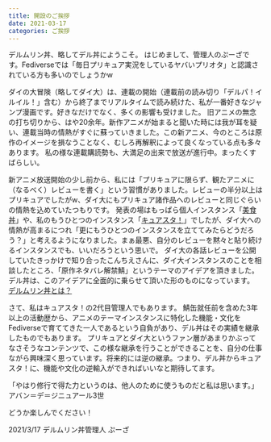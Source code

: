 ```yaml
---
title: 開設のご挨拶
date: 2021-03-17
categories: ご挨拶
---
```


デルムリン丼、略してデル丼にようこそ。
はじめまして、管理人のぷーざです。Fediverseでは「毎日プリキュア実況をしているヤバいプリオタ」と認識されている方も多いのでしょうかw

ダイの大冒険（略してダイ大）は、連載の開始（連載前の読み切り「デルパ！イルイル！」含む）から終了までリアルタイムで読み続けた、私が一番好きなジャンプ漫画です。好きなだけでなく、多くの影響も受けました。
旧アニメの無念の打ち切りから、はや20余年。新作アニメが始まると聞いた時には我が耳を疑い、連載当時の情熱がすぐに蘇っていきました。この新アニメ、今のところは原作のイメージを損なうことなく、むしろ再解釈によって良くなっている点も多々あります。
私の様な連載購読勢も、大満足の出来で放送が進行中。まったくすばらしい。

新アニメ放送開始の少し前から、私には「プリキュアに限らず、観たアニメに（なるべく）レビューを書く」という習慣がありました。レビューの半分以上はプリキュアでしたがw、ダイ大にもプリキュア諸作品へのレビューと同じぐらいの情熱を込めていたつもりです。
発表の場はもっぱら個人インスタンス「[美食丼](https://mstdn.b-shock.org/)」や、私のもうひとつのインスタンス「[キュアスタ！](https://precure.ml)」でしたが、ダイ大への情熱が高まるにつれ「更にもうひとつのインスタンスを立ててみたらどうだろう？」と考えるようになりました。まぁ最悪、自分のレビューを黙々と貼り続けるインスタンスでも、いいだろうという思いで。
ダイ大の各話レビューを公開していたきっかけで知り合ったこんちえさんに、ダイ大インスタンスのことを相談したところ、「原作ネタバレ解禁鯖」というテーマのアイデアを頂きました。デル丼は、このアイデアに全面的に乗らせて頂いた形のものになっています。
[デルムリン丼とは？](/articles/about)

さて、私はキュアスタ！の2代目管理人でもあります。
鯖缶就任前を含めた3年以上の活動歴から、アニメのテーマインスタンスに特化した機能・文化をFediverseで育ててきた一人であるという自負があり、デル丼はその実績を継承したものでもあります。
プリキュアとダイ大というファン層があまりかぶってなさそうなコンテンツで、この様な継承を行うことができることを、自分の仕事ながら興味深く思っています。将来的には逆の継承。つまり、デル丼からキュアスタ！に、機能や文化の逆輸入ができればいいなと期待してます。


「やはり修行で得た力というのは、他人のために使うものだと私は思います。」
アバン＝デ＝ジニュアール3世

どうか楽しんでください！

2021/3/17
デルムリン丼管理人 ぷーざ
